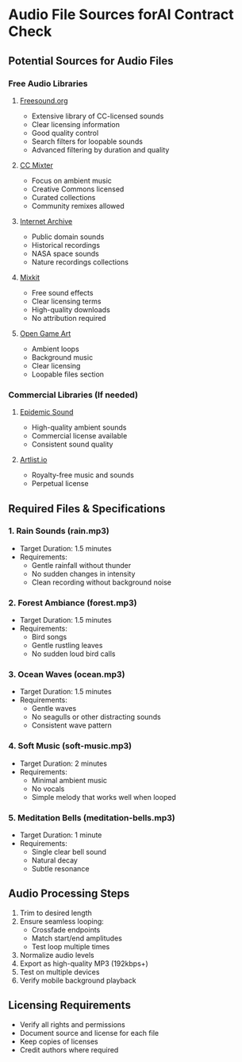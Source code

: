 # Audio File Sources forAI Contract Check

## Potential Sources for Audio Files

### Free Audio Libraries
1. [Freesound.org](https://freesound.org/)
   - Extensive library of CC-licensed sounds
   - Clear licensing information
   - Good quality control
   - Search filters for loopable sounds
   - Advanced filtering by duration and quality

2. [CC Mixter](http://ccmixter.org/)
   - Focus on ambient music
   - Creative Commons licensed
   - Curated collections
   - Community remixes allowed

3. [Internet Archive](https://archive.org/)
   - Public domain sounds
   - Historical recordings
   - NASA space sounds
   - Nature recordings collections

4. [Mixkit](https://mixkit.co/)
   - Free sound effects
   - Clear licensing terms
   - High-quality downloads
   - No attribution required

5. [Open Game Art](https://opengameart.org/)
   - Ambient loops
   - Background music
   - Clear licensing
   - Loopable files section

### Commercial Libraries (If needed)
1. [Epidemic Sound](https://www.epidemicsound.com/)
   - High-quality ambient sounds
   - Commercial license available
   - Consistent sound quality

2. [Artlist.io](https://artlist.io/)
   - Royalty-free music and sounds
   - Perpetual license

## Required Files & Specifications

### 1. Rain Sounds (rain.mp3)
- Target Duration: 1.5 minutes
- Requirements:
  - Gentle rainfall without thunder
  - No sudden changes in intensity
  - Clean recording without background noise

### 2. Forest Ambiance (forest.mp3)
- Target Duration: 1.5 minutes
- Requirements:
  - Bird songs
  - Gentle rustling leaves
  - No sudden loud bird calls

### 3. Ocean Waves (ocean.mp3)
- Target Duration: 1.5 minutes
- Requirements:
  - Gentle waves
  - No seagulls or other distracting sounds
  - Consistent wave pattern

### 4. Soft Music (soft-music.mp3)
- Target Duration: 2 minutes
- Requirements:
  - Minimal ambient music
  - No vocals
  - Simple melody that works well when looped

### 5. Meditation Bells (meditation-bells.mp3)
- Target Duration: 1 minute
- Requirements:
  - Single clear bell sound
  - Natural decay
  - Subtle resonance

## Audio Processing Steps
1. Trim to desired length
2. Ensure seamless looping:
   - Crossfade endpoints
   - Match start/end amplitudes
   - Test loop multiple times
3. Normalize audio levels
4. Export as high-quality MP3 (192kbps+)
5. Test on multiple devices
6. Verify mobile background playback

## Licensing Requirements
- Verify all rights and permissions
- Document source and license for each file
- Keep copies of licenses
- Credit authors where required

